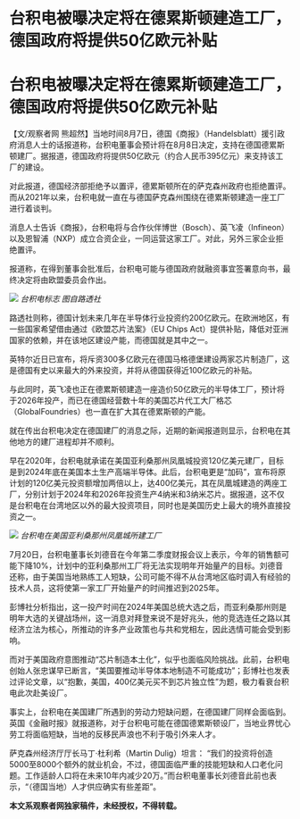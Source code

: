 # 台积电被曝决定将在德累斯顿建造工厂，德国政府将提供50亿欧元补贴

# 台积电被曝决定将在德累斯顿建造工厂，德国政府将提供50亿欧元补贴

【文/观察者网
熊超然】当地时间8月7日，德国《商报》（Handelsblatt）援引政府消息人士的话报道称，台积电董事会预计将在8月8日决定，支持在德国德累斯顿建厂。据报道，德国政府将提供50亿欧元（约合人民币395亿元）来支持该工厂的建设。

对此报道，德国经济部拒绝予以置评，德累斯顿所在的萨克森州政府也拒绝置评。而从2021年以来，台积电就一直在与德国萨克森州围绕在德累斯顿建造一座工厂进行着谈判。

消息人士告诉《商报》，台积电将与合作伙伴博世（Bosch）、英飞凌（Infineon）以及恩智浦（NXP）成立合资企业，一同运营这家工厂。对此，另外三家企业拒绝置评。

报道称，在得到董事会批准后，台积电可能与德国政府就融资事宜签署意向书，最终决定将由欧盟委员会作出。

![](https://inews.gtimg.com/newsapp_bt/0/15815988704/1000) _台积电标志 图自路透社_

路透社则称，德国计划未来几年在半导体行业投资约200亿欧元。在欧洲地区，有一些国家希望借由通过《欧盟芯片法案》（EU Chips
Act）提供补贴，降低对亚洲国家的依赖，并在该地区建设产能，而德国就是其中之一。

英特尔近日已宣布，将斥资300多亿欧元在德国马格德堡建设两家芯片制造厂，这是德国有史以来最大的外来投资，并将从德国获得近100亿欧元的补贴。

与此同时，英飞凌也正在德累斯顿建造一座造价50亿欧元的半导体工厂，预计将于2026年投产，而已在德国经营数十年的美国芯片代工大厂格芯（GlobalFoundries）也一直在扩大其在德累斯顿的产能。

就在传出台积电决定在德国建厂的消息之际，近期的新闻报道则显示，台积电在其他地方的建厂进程却并不顺利。

早在2020年，台积电就承诺在美国亚利桑那州凤凰城投资120亿美元建厂，目标是到2024年底在美国本土生产高端半导体。此后，台积电更是“加码”，宣布将原计划的120亿美元投资额增加两倍以上，达400亿美元，其在凤凰城建造的两座工厂，分别计划于2024年和2026年投资生产4纳米和3纳米芯片。据报道，这不仅是台积电在台湾地区以外的最大投资项目，同时也是美国历史上最大的境外直接投资之一。

![](https://inews.gtimg.com/newsapp_bt/0/15496451735/1000)
_台积电在美国亚利桑那州凤凰城所建工厂_

7月20日，台积电董事长刘德音在今年第二季度财报会议上表示，今年的销售额可能下降10%，计划中的亚利桑那州工厂将无法实现明年开始量产的目标。刘德音还称，由于美国当地熟练工人短缺，公司可能不得不从台湾地区临时调入有经验的技术人员，这将使第一家工厂开始量产的时间推迟到2025年。

彭博社分析指出，这一投产时间在2024年美国总统大选之后，而亚利桑那州则是明年大选的关键战场州，这一消息对拜登来说不是好兆头，他的竞选连任之路以其经济立法为核心，所推动的许多产业政策也与共和党相左，因此选情可能会受到影响。

而对于美国政府意图推动“芯片制造本土化”，似乎也面临风险挑战。此前，台积电创始人张忠谋早已断言，“美国要推动半导体本地制造不可能成功”；彭博社也发表过评论文章，以“抱歉，美国，400亿美元买不到芯片独立性”为题，极力看衰台积电此次赴美设厂。

事实上，台积电在美国建厂所遇到的劳动力短缺问题，在德国建厂同样会面临到。英国《金融时报》就报道称，对于台积电可能在德国德累斯顿设厂，当地业界忧心劳工将面临短缺，当地的反移民声浪也不利于吸引外来人才。

萨克森州经济厅厅长马丁·杜利希（Martin Dulig）坦言：
“我们的投资将创造5000至8000个额外的就业机会，不过，德国面临严重的技能短缺和人口老化问题。工作适龄人口将在未来10年内减少20万。”而台积电董事长刘德音此前也表示，“（德国当地）人才供应确实有些差距”。

**本文系观察者网独家稿件，未经授权，不得转载。**

